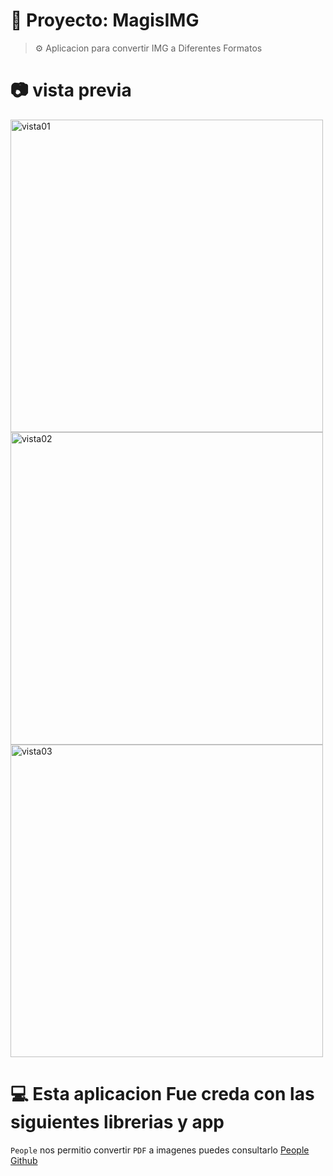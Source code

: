 # 🚀 Proyecto:  MagisIMG
> ⚙️ Aplicacion para convertir IMG a Diferentes Formatos

# 📷 vista previa


<img width="500" height="auto" alt="vista01" src="https://github.com/user-attachments/assets/9c04e209-d09e-479e-8925-d78fc44c24b8" />

<img width="500" height="auto" alt="vista02" src="https://github.com/user-attachments/assets/ba99599f-5edf-4723-9732-6ae31c7dfe36" />


<img width="500" height="auto" alt="vista03" src="https://github.com/user-attachments/assets/71f5e812-9ca3-4aaa-8dfe-140b78dcd5cd" />



# 💻 Esta aplicacion Fue creda con las siguientes librerias y app

`People` nos permitio convertir `PDF` a imagenes puedes consultarlo <a href="https://github.com/suitenumerique/people" target="_blank">People Github</a>
